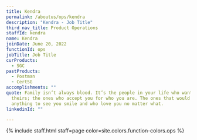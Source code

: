 ```yaml
---
title: Kendra
permalink: /aboutus/ops/kendra
description: "Kendra - Job Title"
third_nav_title: Product Operations
staffId: kendra
name: Kendra
joinDate: June 20, 2022
functionId: ops
jobTitle: Job Title
curProducts:
  - SGC
pastProducts:
  - Postman
  - CertSG
accomplishments: ""
quote: Family isn’t always blood. It’s the people in your life who want you in
  theirs; the ones who accept you for who you are. The ones that would do
  anything to see you smile and who love you no matter what.
linkedinId: ""

---
```


{% include staff.html staff=page color=site.colors.function-colors.ops %}
